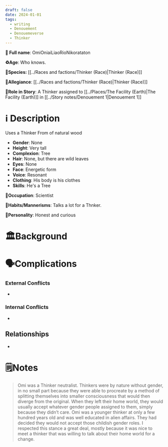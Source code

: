 ```yaml
---
draft: false
date: 2024-01-01
tags:
  - writing
  - Denouement
  - Denouemeverse
  - Thinker
---
```


**💫 Full name**: OmiOniaiLiaoRioNikorataton

**♻️Age**:  Who knows. 

👾**Species:** [[../Races and factions/Thinker (Race)|Thinker (Race)]]

🏅**Allegiance**: [[../Races and factions/Thinker (Race)|Thinker (Race)]]

**🎲Role in Story**: A Thinker assigned to [[../Places/The Facility (Earth)|The Facility (Earth)]] in [[../Story notes/Denouement 1|Denouement 1]]

# ℹ️ Description

Uses a Thinker From of natural wood

* **Gender**: None
* **Height**:  Very tall
* **Complexion**: Tree
* **Hair**: None, but there are wild leaves
* **Eyes**:  None
* **Face**: Energetic form
* **Voice**:  Resonant 
* **Clothing**:  His body is his clothes
* **Skills**: He's a Tree 

**💼Occupation**: Scientist

**🎺Habits/Mannerisms**: Talks a lot for a Thnker.

**🧨Personality**:  Honest and curious 

# 🏛️Background

# 🗣️Complications

### **External Conflicts**

- 

### **Internal Conflicts**

- 

## Relationships

- 

# 🗒️Notes

>Omi was a Thinker neutralist. Thinkers were by nature without gender, in no small part because they were able to procreate by a method of splitting themselves into smaller consciousness that would then diverge from the original. When they left their home world, they would usually accept whatever gender people assigned to them, simply because they didn’t care. Omi was a younger thinker at only a few hundred years old and was well educated in alien affairs. They had decided they would not accept those childish gender roles. I respected this stance a great deal, mostly because it was nice to meet a thinker that was willing to talk about their home world for a change.